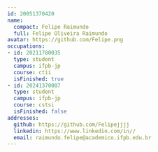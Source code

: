 ```yaml
---
id: 20051370420
name:
  compact: Felipe Raimundo
  full: Felipe Oliveira Raimundo
avatar: https://github.com/Felipe.png
occupations:
- id: 20211780035
  type: student
  campus: ifpb-jp
  course: ctii
  isFinished: true
- id: 20241370007
  type: student
  campus: ifpb-jp
  course: cstsi
  isFinished: false
addresses:
  github: https://github.com/Felipejjjj
  linkedin: https://www.linkedin.com/in//
  email: raimundo.felipe@academico.ifpb.edu.br
---
```

